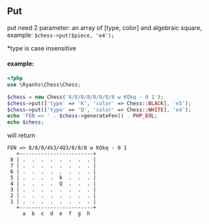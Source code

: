 ## Put

put need 2 parameter:  an array of [type, color] and algebraic square, example: `$chess->put($piece, 'e4');`

*type is case insensitive

#### example:
```php
<?php
use \Ryanhs\Chess\Chess;

$chess = new Chess('8/8/8/8/8/8/8/8 w KQkq - 0 1');
$chess->put(['type' => 'K', 'color' => Chess::BLACK], 'e5');
$chess->put(['type' => 'Q', 'color' => Chess::WHITE], 'e4');
echo 'FEN => ' . $chess->generateFen() . PHP_EOL;
echo $chess;
```
will return
```text
FEN => 8/8/8/4k3/4Q3/8/8/8 w KQkq - 0 1
   +------------------------+
 8 | .  .  .  .  .  .  .  . |
 7 | .  .  .  .  .  .  .  . |
 6 | .  .  .  .  .  .  .  . |
 5 | .  .  .  .  k  .  .  . |
 4 | .  .  .  .  Q  .  .  . |
 3 | .  .  .  .  .  .  .  . |
 2 | .  .  .  .  .  .  .  . |
 1 | .  .  .  .  .  .  .  . |
   +------------------------+
     a  b  c  d  e  f  g  h

```
